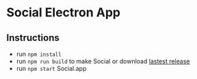 # Social Electron App

## Instructions

- run `npm install`
- run `npm run build` to make Social or download [lastest release](https://github.com/muhammedzaimtr/social-electron-app/releases)
- run `npm start` Social.app
